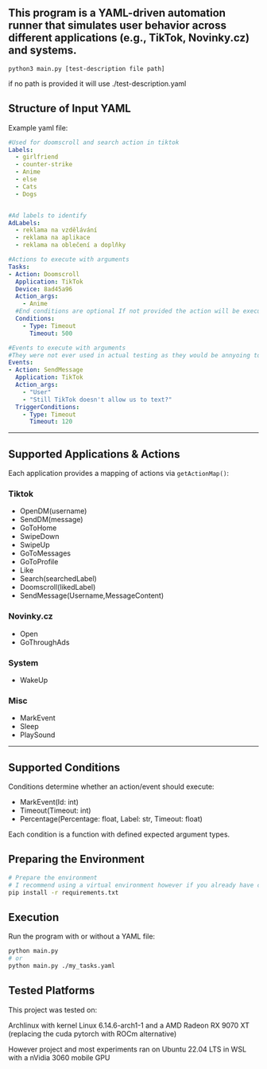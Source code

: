 This program is a YAML-driven automation runner that simulates user behavior across different applications (e.g., TikTok, Novinky.cz) and systems.
---
```
python3 main.py [test-description file path]
```
if no path is provided it will use ./test-description.yaml
## Structure of Input YAML

Example yaml file:


```yaml
#Used for doomscroll and search action in tiktok
Labels:
  - girlfriend
  - counter-strike
  - Anime
  - else
  - Cats
  - Dogs


#Ad labels to identify
AdLabels:
  - reklama na vzdělávání
  - reklama na aplikace
  - reklama na oblečení a doplňky

#Actions to execute with arguments
Tasks:
- Action: Doomscroll
  Application: TikTok
  Device: 8ad45a96
  Action_args:
    - Anime
  #End conditions are optional If not provided the action will be executed once
  Conditions:
    - Type: Timeout
      Timeout: 500

#Events to execute with arguments
#They were not ever used in actual testing as they would be annyoing to set up and provide barely any benefit
Events:
- Action: SendMessage
  Application: TikTok
  Action_args:
    - "User"
    - "Still TikTok doesn't allow us to text?"
  TriggerConditions:
    - Type: Timeout
      Timeout: 120
```

---

## Supported Applications & Actions

Each application provides a mapping of actions via `getActionMap()`:

### Tiktok
  - OpenDM(username)
  - SendDM(message)
  - GoToHome
  - SwipeDown
  - SwipeUp
  - GoToMessages
  - GoToProfile
  - Like
  - Search(searchedLabel)
  - Doomscroll(likedLabel)
  - SendMessage(Username,MessageContent)

### Novinky.cz
  - Open
  - GoThroughAds

### System
  - WakeUp

### Misc
  - MarkEvent
  - Sleep
  - PlaySound

---

## Supported Conditions

Conditions determine whether an action/event should execute:
  - MarkEvent(Id: int)
  - Timeout(Timeout: int)
  - Percentage(Percentage: float, Label: str, Timeout: float)


Each condition is a function with defined expected argument types.


## Preparing the Environment

```bash
# Prepare the environment
# I recommend using a virtual environment however if you already have compatible pytorch it could save disk space
pip install -r requirements.txt
```
## Execution

Run the program with or without a YAML file:
```bash
python main.py
# or
python main.py ./my_tasks.yaml
```

## Tested Platforms
This project was tested on:

Archlinux with kernel Linux 6.14.6-arch1-1 and a AMD Radeon RX 9070 XT (replacing the cuda pytorch with ROCm alternative)

However project and most experiments ran on Ubuntu 22.04 LTS in WSL with a nVidia 3060 mobile GPU